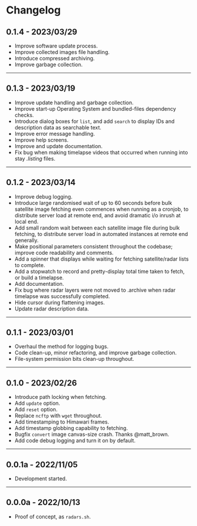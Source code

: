# Changelog

## 0.1.4 - 2023/03/29

 * Improve software update process.
 * Improve collected images file handling.
 * Introduce compressed archiving.
 * Improve garbage collection.

---

## 0.1.3 - 2023/03/19

* Improve update handling and garbage collection.
* Improve start-up Operating System and bundled-files dependency checks.
* Introduce dialog boxes for `list`, and add `search` to display IDs and description data as searchable text.
* Improve error message handling.
* Improve help screens.
* Improve and update documentation.
* Fix bug when making timelapse videos that occurred when running into stay _.listing_ files.

---

## 0.1.2 - 2023/03/14

* Improve debug logging.
* Introduce large randomised wait of up to 60 seconds before bulk satellite image fetching even commences when running as a cronjob, to distribute server load at remote end, and avoid dramatic i/o inrush at local end.
* Add small random wait between each satellite image file during bulk fetching, to distribute server load in automated instances at remote end generally.
* Make positional parameters consistent throughout the codebase; improve code readability and comments.
* Add a spinner that displays while waiting for fetching satellite/radar lists to complete.
* Add a stopwatch to record and pretty-display total time taken to fetch, or build a timelapse.
* Add documentation.
* Fix bug where radar layers were not moved to .archive when radar timelapse was successfully completed.
* Hide cursor during flattening images.
* Update radar description data.

---

## 0.1.1 - 2023/03/01

* Overhaul the method for logging bugs.
* Code clean-up, minor refactoring, and improve garbage collection.
* File-system permission bits clean-up throughout.

---

## 0.1.0 - 2023/02/26

* Introduce path locking when fetching.
* Add `update` option.
* Add `reset` option.
* Replace `ncftp` with `wget` throughout.
* Add timestamping to Himawari frames.
* Add timestamp globbing capability to fetching.
* Bugfix `convert` image canvas-size crash. Thanks @matt_brown.
* Add code debug logging and turn it on by default.

---

## 0.0.1a - 2022/11/05

* Development started.

---

## 0.0.0a - 2022/10/13

* Proof of concept, as `radars.sh`.